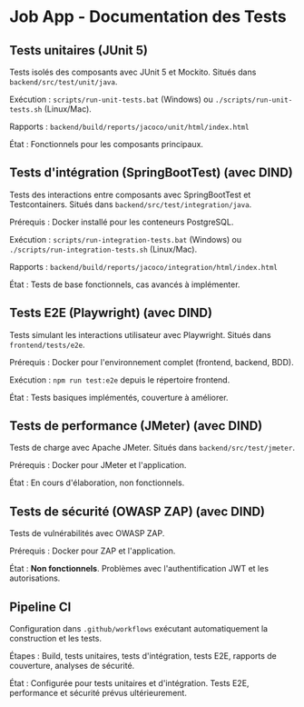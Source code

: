 # Job App - Documentation des Tests

## Tests unitaires (JUnit 5)

Tests isolés des composants avec JUnit 5 et Mockito. Situés dans `backend/src/test/unit/java`.

Exécution : `scripts/run-unit-tests.bat` (Windows) ou `./scripts/run-unit-tests.sh` (Linux/Mac).

Rapports : `backend/build/reports/jacoco/unit/html/index.html`

État : Fonctionnels pour les composants principaux.

## Tests d'intégration (SpringBootTest) (avec DIND)

Tests des interactions entre composants avec SpringBootTest et Testcontainers. Situés dans `backend/src/test/integration/java`.

Prérequis : Docker installé pour les conteneurs PostgreSQL.

Exécution : `scripts/run-integration-tests.bat` (Windows) ou `./scripts/run-integration-tests.sh` (Linux/Mac).

Rapports : `backend/build/reports/jacoco/integration/html/index.html`

État : Tests de base fonctionnels, cas avancés à implémenter.

## Tests E2E (Playwright) (avec DIND)

Tests simulant les interactions utilisateur avec Playwright. Situés dans `frontend/tests/e2e`.

Prérequis : Docker pour l'environnement complet (frontend, backend, BDD).

Exécution : `npm run test:e2e` depuis le répertoire frontend.

État : Tests basiques implémentés, couverture à améliorer.

## Tests de performance (JMeter) (avec DIND)

Tests de charge avec Apache JMeter. Situés dans `backend/src/test/jmeter`.

Prérequis : Docker pour JMeter et l'application.

État : En cours d'élaboration, non fonctionnels.

## Tests de sécurité (OWASP ZAP) (avec DIND)

Tests de vulnérabilités avec OWASP ZAP.

Prérequis : Docker pour ZAP et l'application.

État : **Non fonctionnels**. Problèmes avec l'authentification JWT et les autorisations.

## Pipeline CI

Configuration dans `.github/workflows` exécutant automatiquement la construction et les tests.

Étapes : Build, tests unitaires, tests d'intégration, tests E2E, rapports de couverture, analyses de sécurité.

État : Configurée pour tests unitaires et d'intégration. Tests E2E, performance et sécurité prévus ultérieurement. 